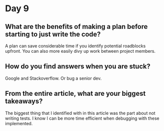 # Day 9

## What are the benefits of making a plan before starting to just write the code?
A plan can save considerable time if you identify potential roadblocks upfront. You can also more easily divy up work between project members.

## How do you find answers when you are stuck?
Google and Stackoverflow. Or bug a senior dev.

## From the entire article, what are your biggest takeaways?

The biggest thing that I identified with in this article was the part about not writing tests. I know I can be more time efficient when debugging with these implemented.